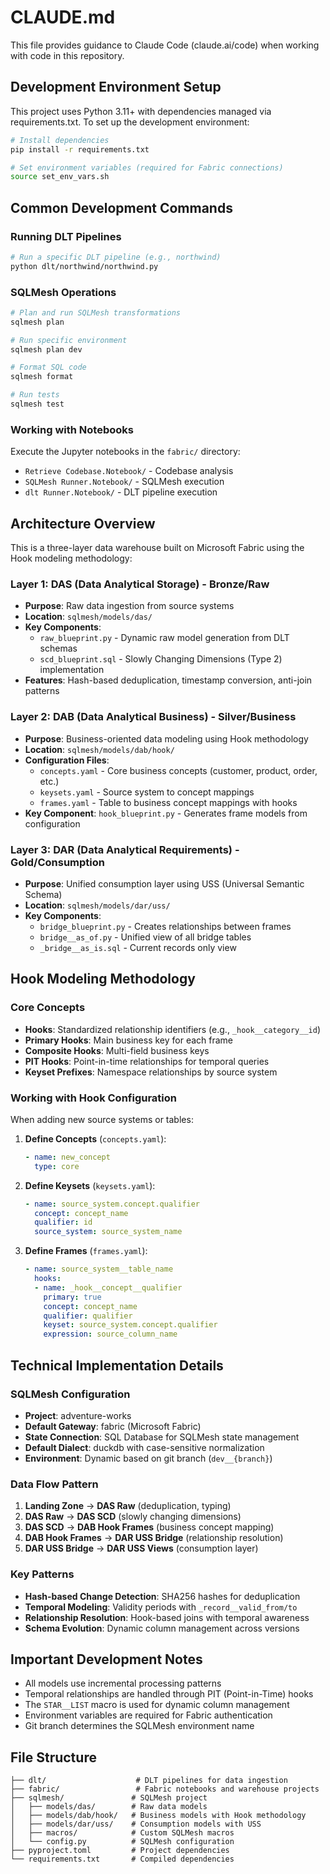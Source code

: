 # CLAUDE.md

This file provides guidance to Claude Code (claude.ai/code) when working with code in this repository.

## Development Environment Setup

This project uses Python 3.11+ with dependencies managed via requirements.txt. To set up the development environment:

```bash
# Install dependencies
pip install -r requirements.txt

# Set environment variables (required for Fabric connections)
source set_env_vars.sh
```

## Common Development Commands

### Running DLT Pipelines
```bash
# Run a specific DLT pipeline (e.g., northwind)
python dlt/northwind/northwind.py
```

### SQLMesh Operations
```bash
# Plan and run SQLMesh transformations
sqlmesh plan

# Run specific environment
sqlmesh plan dev

# Format SQL code
sqlmesh format

# Run tests
sqlmesh test
```

### Working with Notebooks
Execute the Jupyter notebooks in the `fabric/` directory:
- `Retrieve Codebase.Notebook/` - Codebase analysis
- `SQLMesh Runner.Notebook/` - SQLMesh execution
- `dlt Runner.Notebook/` - DLT pipeline execution

## Architecture Overview

This is a three-layer data warehouse built on Microsoft Fabric using the Hook modeling methodology:

### Layer 1: DAS (Data Analytical Storage) - Bronze/Raw
- **Purpose**: Raw data ingestion from source systems
- **Location**: `sqlmesh/models/das/`
- **Key Components**:
  - `raw_blueprint.py` - Dynamic raw model generation from DLT schemas
  - `scd_blueprint.sql` - Slowly Changing Dimensions (Type 2) implementation
- **Features**: Hash-based deduplication, timestamp conversion, anti-join patterns

### Layer 2: DAB (Data Analytical Business) - Silver/Business
- **Purpose**: Business-oriented data modeling using Hook methodology
- **Location**: `sqlmesh/models/dab/hook/`
- **Configuration Files**:
  - `concepts.yaml` - Core business concepts (customer, product, order, etc.)
  - `keysets.yaml` - Source system to concept mappings
  - `frames.yaml` - Table to business concept mappings with hooks
- **Key Component**: `hook_blueprint.py` - Generates frame models from configuration

### Layer 3: DAR (Data Analytical Requirements) - Gold/Consumption
- **Purpose**: Unified consumption layer using USS (Universal Semantic Schema)
- **Location**: `sqlmesh/models/dar/uss/`
- **Key Components**:
  - `bridge_blueprint.py` - Creates relationships between frames
  - `bridge__as_of.py` - Unified view of all bridge tables
  - `_bridge__as_is.sql` - Current records only view

## Hook Modeling Methodology

### Core Concepts
- **Hooks**: Standardized relationship identifiers (e.g., `_hook__category__id`)
- **Primary Hooks**: Main business key for each frame
- **Composite Hooks**: Multi-field business keys
- **PIT Hooks**: Point-in-time relationships for temporal queries
- **Keyset Prefixes**: Namespace relationships by source system

### Working with Hook Configuration

When adding new source systems or tables:

1. **Define Concepts** (`concepts.yaml`):
   ```yaml
   - name: new_concept
     type: core
   ```

2. **Define Keysets** (`keysets.yaml`):
   ```yaml
   - name: source_system.concept.qualifier
     concept: concept_name
     qualifier: id
     source_system: source_system_name
   ```

3. **Define Frames** (`frames.yaml`):
   ```yaml
   - name: source_system__table_name
     hooks:
     - name: _hook__concept__qualifier
       primary: true
       concept: concept_name
       qualifier: qualifier
       keyset: source_system.concept.qualifier
       expression: source_column_name
   ```

## Technical Implementation Details

### SQLMesh Configuration
- **Project**: adventure-works
- **Default Gateway**: fabric (Microsoft Fabric)
- **State Connection**: SQL Database for SQLMesh state management
- **Default Dialect**: duckdb with case-sensitive normalization
- **Environment**: Dynamic based on git branch (`dev__{branch}`)

### Data Flow Pattern
1. **Landing Zone** → **DAS Raw** (deduplication, typing)
2. **DAS Raw** → **DAS SCD** (slowly changing dimensions)
3. **DAS SCD** → **DAB Hook Frames** (business concept mapping)
4. **DAB Hook Frames** → **DAR USS Bridge** (relationship resolution)
5. **DAR USS Bridge** → **DAR USS Views** (consumption layer)

### Key Patterns
- **Hash-based Change Detection**: SHA256 hashes for deduplication
- **Temporal Modeling**: Validity periods with `_record__valid_from/to`
- **Relationship Resolution**: Hook-based joins with temporal awareness
- **Schema Evolution**: Dynamic column management across versions

## Important Development Notes

- All models use incremental processing patterns
- Temporal relationships are handled through PIT (Point-in-Time) hooks
- The `STAR__LIST` macro is used for dynamic column management
- Environment variables are required for Fabric authentication
- Git branch determines the SQLMesh environment name

## File Structure
```
├── dlt/                    # DLT pipelines for data ingestion
├── fabric/                 # Fabric notebooks and warehouse projects
├── sqlmesh/               # SQLMesh project
│   ├── models/das/        # Raw data models
│   ├── models/dab/hook/   # Business models with Hook methodology
│   ├── models/dar/uss/    # Consumption models with USS
│   ├── macros/            # Custom SQLMesh macros
│   └── config.py          # SQLMesh configuration
├── pyproject.toml         # Project dependencies
└── requirements.txt       # Compiled dependencies
```
